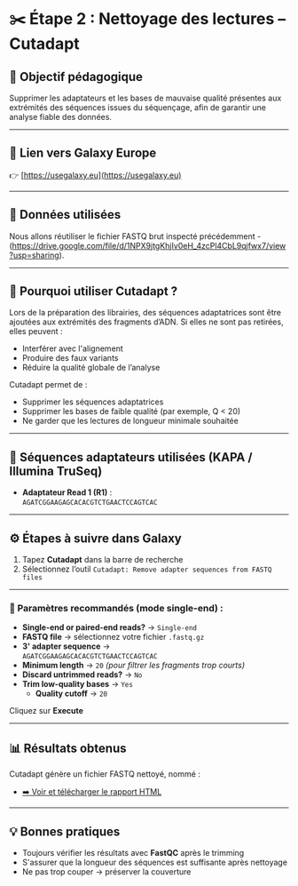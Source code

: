 # ✂️ Étape 2 : Nettoyage des lectures – Cutadapt

## 🎯 Objectif pédagogique

Supprimer les adaptateurs et les bases de mauvaise qualité présentes aux extrémités des séquences issues du séquençage, afin de garantir une analyse fiable des données.

---

## 🔗 Lien vers Galaxy Europe

👉 [https://usegalaxy.eu](https://usegalaxy.eu)

---

## 📁 Données utilisées

Nous allons réutiliser le fichier FASTQ brut inspecté précédemment -(https://drive.google.com/file/d/1NPX9jtgKhjIv0eH_4zcPl4CbL9qjfwx7/view?usp=sharing).

---

## 🧾 Pourquoi utiliser Cutadapt ?

Lors de la préparation des librairies, des séquences adaptatrices sont être ajoutées aux extrémités des fragments d’ADN. Si elles ne sont pas retirées, elles peuvent :

- Interférer avec l'alignement
- Produire des faux variants
- Réduire la qualité globale de l’analyse

Cutadapt permet de :

- Supprimer les séquences adaptatrices
- Supprimer les bases de faible qualité (par exemple, Q < 20)
- Ne garder que les lectures de longueur minimale souhaitée

---

## 🧬 Séquences adaptateurs utilisées (KAPA / Illumina TruSeq)

- **Adaptateur Read 1 (R1)** :  
  `AGATCGGAAGAGCACACGTCTGAACTCCAGTCAC`

---

## ⚙️ Étapes à suivre dans Galaxy

1. Tapez **Cutadapt** dans la barre de recherche
2. Sélectionnez l’outil `Cutadapt: Remove adapter sequences from FASTQ files`

---

### 📌 Paramètres recommandés (mode single-end) :

- **Single-end or paired-end reads?** → `Single-end`
- **FASTQ file** → sélectionnez votre fichier `.fastq.gz`
- **3' adapter sequence** →  
  `AGATCGGAAGAGCACACGTCTGAACTCCAGTCAC`
- **Minimum length** → `20` *(pour filtrer les fragments trop courts)*
- **Discard untrimmed reads?** → `No`
- **Trim low-quality bases** → `Yes`
  - **Quality cutoff** → `20`

Cliquez sur **Execute**

---


## 📊 Résultats obtenus

Cutadapt génère un fichier FASTQ nettoyé, nommé :
- [➡️ Voir et télécharger le rapport HTML](reports/Cutadapt%20on%20data%2029_%20Read%201%20Output%20fastqc.html) 

---


## 💡 Bonnes pratiques

- Toujours vérifier les résultats avec **FastQC** après le trimming
- S'assurer que la longueur des séquences est suffisante après nettoyage
- Ne pas trop couper → préserver la couverture



